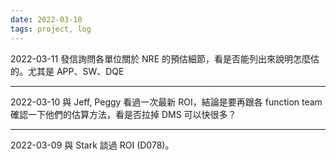 ```yaml
---
date: 2022-03-10
tags: project, log
---
```




2022-03-11 發信詢問各單位關於 NRE 的預估細節，看是否能列出來說明怎麼估的。尤其是 APP、SW、DQE

---

2022-03-10 與 Jeff, Peggy 看過一次最新 ROI，結論是要再跟各 function team 確認一下他們的估算方法，看是否拉掉 DMS 可以快很多？

---

2022-03-09 與 Stark 談過 ROI (D078)。